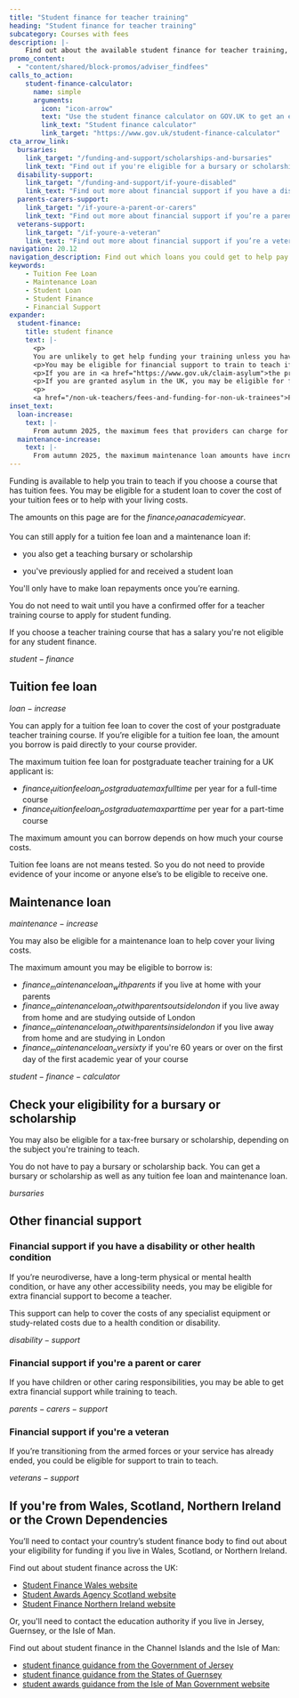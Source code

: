```yaml
---
title: "Student finance for teacher training"
heading: "Student finance for teacher training"
subcategory: Courses with fees
description: |-
    Find out about the available student finance for teacher training, including tuition fee loans and maintenance loans to support you while you train.
promo_content:
  - "content/shared/block-promos/adviser_findfees"
calls_to_action:
    student-finance-calculator:
      name: simple
      arguments:
        icon: "icon-arrow"
        text: "Use the student finance calculator on GOV.UK to get an estimate of how much funding you might get."
        link_text: "Student finance calculator"
        link_target: "https://www.gov.uk/student-finance-calculator"
cta_arrow_link:
  bursaries:
    link_target: "/funding-and-support/scholarships-and-bursaries"
    link_text: "Find out if you're eligible for a bursary or scholarship"
  disability-support:
    link_target: "/funding-and-support/if-youre-disabled"
    link_text: "Find out more about financial support if you have a disability"
  parents-carers-support:
    link_target: "/if-youre-a-parent-or-carers"
    link_text: "Find out more about financial support if you’re a parent or carer"
  veterans-support:
    link_target: "/if-youre-a-veteran"
    link_text: "Find out more about financial support if you’re a veteran"
navigation: 20.12
navigation_description: Find out which loans you could get to help pay your fees and living expenses while you train.
keywords:
    - Tuition Fee Loan
    - Maintenance Loan
    - Student Loan
    - Student Finance
    - Financial Support
expander:
  student-finance:
    title: student finance
    text: |-
      <p>
      You are unlikely to get help funding your training unless you have permission to <a href="https://www.gov.uk/browse/visas-immigration/settle-in-the-uk">live permanently in the UK</a>, have refugee status, or are training to teach languages or physics. You will also need to meet some other eligibility requirements.
      <p>You may be eligible for financial support to train to teach if <a href="/non-uk-teachers/visas-for-non-uk-trainees">you are from Ukraine or Afghanistan and on certain visas</a>.</p>
      <p>If you are in <a href="https://www.gov.uk/claim-asylum">the process of seeking asylum</a>, check your immigration bail conditions to see if you have permission to study on a teacher training course in England. Even if you have permission, you are unlikely to be eligible for financial support.
      <p>If you are granted asylum in the UK, you may be eligible for financial support to train to teach.</p>
      <p>
      <a href="/non-uk-teachers/fees-and-funding-for-non-uk-trainees">Find out about funding for non-UK citizens</a>.</p>
inset_text:
  loan-increase:
    text: |-
      From autumn 2025, the maximum fees that providers can charge for postgraduate teacher training courses have increased. This means the amount you can apply to borrow to cover tuition fees has also increased. The increased amounts are shown on this page.
  maintenance-increase:
    text: |-
      From autumn 2025, the maximum maintenance loan amounts have increased. The increased amounts are shown on this page.
---
```


Funding is available to help you train to teach if you choose a course that has tuition fees. You may be eligible for a student loan to cover the cost of your tuition fees or to help with your living costs.

The amounts on this page are for the $finance_loanacademicyear$.

You can still apply for a tuition fee loan and a maintenance loan if:

* you also get a teaching bursary or scholarship

* you've previously applied for and received a student loan

You'll only have to make loan repayments once you’re earning.

You do not need to wait until you have a confirmed offer for a teacher training course to apply for student funding.

If you choose a teacher training course that has a salary you're not eligible for any student finance.

$student-finance$

## Tuition fee loan

$loan-increase$

You can apply for a tuition fee loan to cover the cost of your postgraduate teacher training course. If you’re eligible for a tuition fee loan, the amount you borrow is paid directly to your course provider.

The maximum tuition fee loan for postgraduate teacher training for a UK applicant is:

* $finance_tuitionfeeloan_postgraduatemaxfulltime$ per year for a full-time course
* $finance_tuitionfeeloan_postgraduatemaxparttime$ per year for a part-time course

The maximum amount you can borrow depends on how much your course costs.

Tuition fee loans are not means tested. So you do not need to provide evidence of your income or anyone else’s to be eligible to receive one.

## Maintenance loan

$maintenance-increase$

You may also be eligible for a maintenance loan to help cover your living costs.

The maximum amount you may be eligible to borrow is:

* $finance_maintenanceloan_withparents$ if you live at home with your parents
* $finance_maintenanceloan_notwithparentsoutsidelondon$ if you live away from home and are studying outside of London
* $finance_maintenanceloan_notwithparentsinsidelondon$ if you live away from home and are studying in London
* $finance_maintenanceloan_oversixty$ if you're 60 years or over on the first day of the first academic year of your course

$student-finance-calculator$

## Check your eligibility for a bursary or scholarship

You may also be eligible for a tax-free bursary or scholarship, depending on the subject you're training to teach.

You do not have to pay a bursary or scholarship back. You can get a bursary or scholarship as well as any tuition fee loan and maintenance loan.

$bursaries$

## Other financial support

### Financial support if you have a disability or other health condition

If you’re neurodiverse, have a long-term physical or mental health condition, or have any other accessibility needs, you may be eligible for extra financial support to become a teacher.

This support can help to cover the costs of any specialist equipment or study-related costs due to a health condition or disability.

$disability-support$

### Financial support if you're a parent or carer

If you have children or other caring responsibilities, you may be able to get extra financial support while training to teach.

$parents-carers-support$

### Financial support if you're a veteran 

If you’re transitioning from the armed forces or your service has already ended, you could be eligible for support to train to teach.

$veterans-support$

## If you're from Wales, Scotland, Northern Ireland or the Crown Dependencies

You’ll need to contact your country’s student finance body to find out about your eligibility for funding if you live in Wales, Scotland, or Northern Ireland.

Find out about student finance across the UK:

* [Student Finance Wales website](https://www.studentfinancewales.co.uk/)
* [Student Awards Agency Scotland website](https://www.saas.gov.uk/)
* [Student Finance Northern Ireland website](https://www.studentfinanceni.co.uk/)

Or, you'll need to contact the education authority if you live in Jersey, Guernsey, or the Isle of Man.

Find out about student finance in the Channel Islands and the Isle of Man:

* [student finance guidance from the Government of Jersey](https://www.gov.je/Working/Careers/16To19YearOlds/EnteringHigherEducation/FinancingHigherEducationCourses/FundingDegreeProfessionalQualifications/Pages/index.aspx)
* [student finance guidance from the States of Guernsey](https://www.gov.gg/article/152744/Policies)
* [student awards guidance from the Isle of Man Government website](https://www.gov.im/student-grants)
